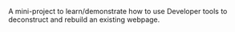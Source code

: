A mini-project to learn/demonstrate how to use Developer tools to deconstruct and rebuild an existing webpage.